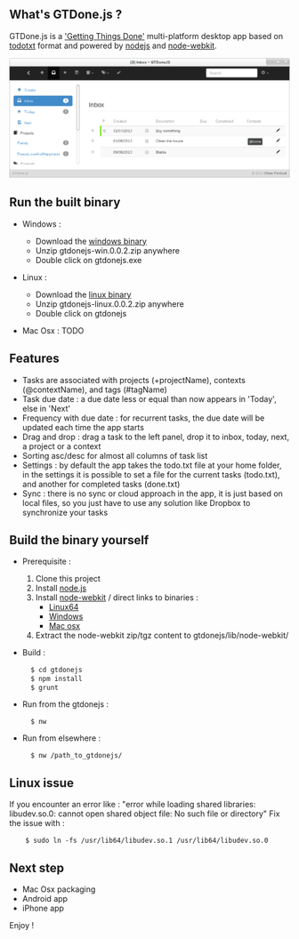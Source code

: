 ## What's GTDone.js ?

GTDone.js is a ['Getting Things Done'](http://en.wikipedia.org/wiki/Getting_Things_Done) multi-platform desktop app based on [todotxt](http://todotxt.com/) format and powered by [nodejs](http://nodejs.org/) and [node-webkit](https://github.com/rogerwang/node-webkit).

![GTDoneJS screenshot](/etc/screenshot.png "GTDoneJS")

## Run the built binary

- Windows :
    - Download the [windows binary](http://gtdonejs.s3.amazonaws.com/gtdonejs-win.0.0.2.zip)
    - Unzip gtdonejs-win.0.0.2.zip anywhere
    - Double click on gtdonejs.exe

- Linux :
    - Download the [linux binary](http://gtdonejs.s3.amazonaws.com/gtdonejs-linux.0.0.2.zip)
    - Unzip gtdonejs-linux.0.0.2.zip anywhere
    - Double click on gtdonejs

- Mac Osx : TODO

## Features

- Tasks are associated with projects (+projectName), contexts (@contextName), and tags (#tagName)
- Task due date : a due date less or equal than now appears in 'Today', else in 'Next'
- Frequency with due date : for recurrent tasks, the due date will be updated each time the app starts
- Drag and drop : drag a task to the left panel, drop it to inbox, today, next, a project or a context
- Sorting asc/desc for almost all columns of task list
- Settings : by default the app takes the todo.txt file at your home folder, in the settings it is possible to set a file for the current tasks (todo.txt), and another for completed tasks (done.txt)
- Sync : there is no sync or cloud approach in the app, it is just based on local files, so you just have to use any solution like Dropbox to synchronize your tasks

## Build the binary yourself

- Prerequisite :
    1. Clone this project
    2. Install [node.js](http://nodejs.org/)
    3. Install [node-webkit](http://github.com/rogerwang/node-webkit) / direct links to binaries :
        - [Linux64](https://s3.amazonaws.com/node-webkit/v0.6.3/node-webkit-v0.6.3-linux-x64.tar.gz)
        - [Windows](https://s3.amazonaws.com/node-webkit/v0.6.3/node-webkit-v0.6.3-win-ia32.zip)
        - [Mac osx](https://s3.amazonaws.com/node-webkit/v0.6.3/node-webkit-v0.6.3-osx-ia32.zip)
    4. Extract the node-webkit zip/tgz content to gtdonejs/lib/node-webkit/
- Build :

        $ cd gtdonejs
        $ npm install
        $ grunt

- Run from the gtdonejs :

        $ nw

- Run from elsewhere :

        $ nw /path_to_gtdonejs/

## Linux issue

If you encounter an error like : "error while loading shared libraries: libudev.so.0: cannot open shared object file: No such file or directory"
Fix the issue with :

        $ sudo ln -fs /usr/lib64/libudev.so.1 /usr/lib64/libudev.so.0

## Next step

- Mac Osx packaging
- Android app
- iPhone app

Enjoy !
